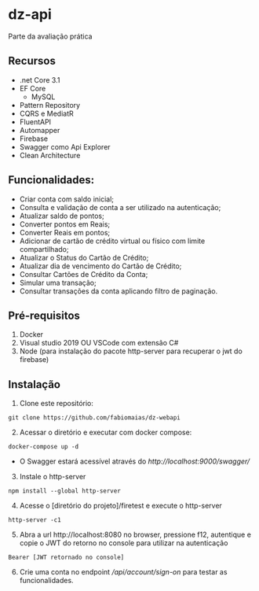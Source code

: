# dz-api
Parte da avaliação prática

## Recursos

- .net Core 3.1
- EF Core
  - MySQL
- Pattern Repository
- CQRS e MediatR
- FluentAPI
- Automapper
- Firebase
- Swagger como Api Explorer
- Clean Architecture


## Funcionalidades:
- Criar conta com saldo inicial;
- Consulta e validação de conta a ser utilizado na autenticação;
- Atualizar saldo de pontos;
- Converter pontos em Reais;
- Converter Reais em pontos;
- Adicionar de cartão de crédito virtual ou físico com limite compartilhado;
- Atualizar o Status do Cartão de Crédito;
- Atualizar dia de vencimento do Cartão de Crédito;
- Consultar Cartões de Crédito da Conta;
- Simular uma transação;
- Consultar transações da conta aplicando filtro de paginação.

## Pré-requisitos

1. Docker
2. Visual studio 2019 OU VSCode com extensão C#
3. Node (para instalação do pacote http-server para recuperar o jwt do firebase)

## Instalação

1. Clone este repositório:

  ```
  git clone https://github.com/fabiomaias/dz-webapi
  ```


2. Acessar o diretório e executar com docker compose:

  ```
  docker-compose up -d
  ```
  
     
- O Swagger estará acessível através do *http://localhost:9000/swagger/*

3. Instale o http-server
  ```
  npm install --global http-server
  ```
  
4. Acesse o [diretório do projeto]/firetest e execute o http-server
  ```
  http-server -c1
  ```

5. Abra a url http://localhost:8080 no browser, pressione f12, autentique e copie o JWT do retorno no console para utilizar na autenticação
  ```
  Bearer [JWT retornado no console]
  ```
  
6. Crie uma conta no endpoint */api/account/sign-on* para testar as funcionalidades. 
